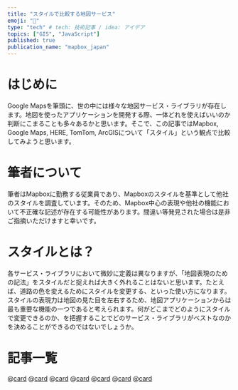 ```yaml
---
title: "スタイルで比較する地図サービス"
emoji: "🔖"
type: "tech" # tech: 技術記事 / idea: アイデア
topics: ["GIS", "JavaScript"]
published: true
publication_name: "mapbox_japan"
---
```


# はじめに

Google Mapsを筆頭に、世の中には様々な地図サービス・ライブラリが存在します。地図を使ったアプリケーションを開発する際、一体どれを使えばいいのか判断にこまることも多々あるかと思います。そこで、この記事ではMapbox, Google Maps, HERE, TomTom, ArcGISについて「スタイル」という観点で比較してみようと思います。

# 筆者について

筆者はMapboxに勤務する従業員であり、Mapboxのスタイルを基準として他社のスタイルを調査しています。そのため、Mapbox中心の表現や他社の機能において不正確な記述が存在する可能性があります。間違い等発見された場合は是非ご指摘いただけますと幸いです。

# スタイルとは？

各サービス・ライブラリにおいて微妙に定義は異なりますが、「地図表現のための記法」をスタイルだと捉えれば大きく外れることはないと思います。たとえば、道路の色を変えるためにスタイルを変更する、といった使い方になります。スタイルの表現力は地図の見た目を左右するため、地図アプリケーションからは最も重要な機能の一つであると考えられます。何がどこまでどのようにスタイルで変更できるのか、を把握することでどのサービス・ライブラリがベストなのかを決めることができるのではないでしょうか。

# 記事一覧

@[card](https://zenn.dev/ottylab/articles/28e581db08ca16/)
@[card](https://zenn.dev/ottylab/articles/3c08f8e7b37f9a/)
@[card](https://zenn.dev/ottylab/articles/3b5e40f059bd18/)
@[card](https://zenn.dev/ottylab/articles/8b23f848e851cd/)
@[card](https://zenn.dev/ottylab/articles/9cf26d35ec4b11/)
@[card](https://zenn.dev/ottylab/articles/d99e11d8fa07be/)
@[card](https://zenn.dev/ottylab/articles/b502ba7f18c20c/)
